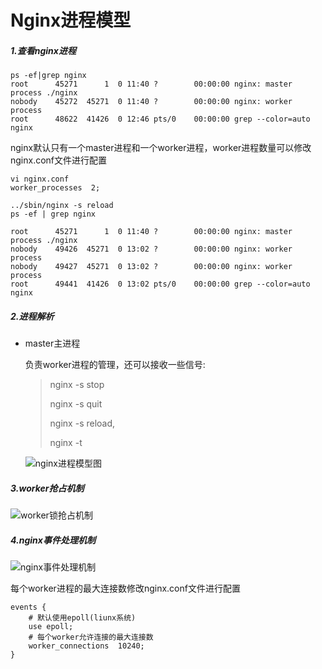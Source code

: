 # Nginx进程模型

##### 1.查看nginx进程

```
ps -ef|grep nginx
root      45271      1  0 11:40 ?        00:00:00 nginx: master process ./nginx
nobody    45272  45271  0 11:40 ?        00:00:00 nginx: worker process
root      48622  41426  0 12:46 pts/0    00:00:00 grep --color=auto nginx
```

nginx默认只有一个master进程和一个worker进程，worker进程数量可以修改nginx.conf文件进行配置

```shell
vi nginx.conf
worker_processes  2;

../sbin/nginx -s reload
ps -ef | grep nginx

root      45271      1  0 11:40 ?        00:00:00 nginx: master process ./nginx
nobody    49426  45271  0 13:02 ?        00:00:00 nginx: worker process
nobody    49427  45271  0 13:02 ?        00:00:00 nginx: worker process
root      49441  41426  0 13:02 pts/0    00:00:00 grep --color=auto nginx
```

##### 2.进程解析

* master主进程

  负责worker进程的管理，还可以接收一些信号:

  > nginx -s stop
  >
  > nginx -s quit
  >
  > nginx -s reload,
  >
  > nginx -t

  ![nginx进程模型图](http://static.xiany.top/markdown/20201115203523.png)

##### 3.worker抢占机制

![worker锁抢占机制](http://static.xiany.top/markdown/20201115185321.png)

##### 4.nginx事件处理机制

![nginx事件处理机制](http://static.xiany.top/markdown/20201115203655.png)

每个worker进程的最大连接数修改nginx.conf文件进行配置

```shell
events {
    # 默认使用epoll(liunx系统)
    use epoll;
    # 每个worker允许连接的最大连接数
    worker_connections  10240;
}
```

